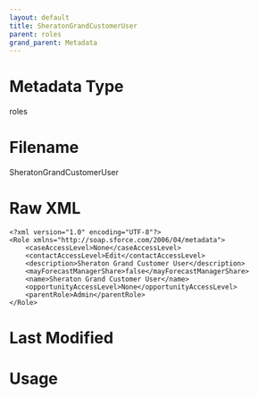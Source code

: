 ```yaml
---
layout: default
title: SheratonGrandCustomerUser
parent: roles
grand_parent: Metadata
---
```

# Metadata Type
roles


# Filename 
SheratonGrandCustomerUser


# Raw XML
```
<?xml version="1.0" encoding="UTF-8"?>
<Role xmlns="http://soap.sforce.com/2006/04/metadata">
    <caseAccessLevel>None</caseAccessLevel>
    <contactAccessLevel>Edit</contactAccessLevel>
    <description>Sheraton Grand Customer User</description>
    <mayForecastManagerShare>false</mayForecastManagerShare>
    <name>Sheraton Grand Customer User</name>
    <opportunityAccessLevel>None</opportunityAccessLevel>
    <parentRole>Admin</parentRole>
</Role>
```


# Last Modified


# Usage
